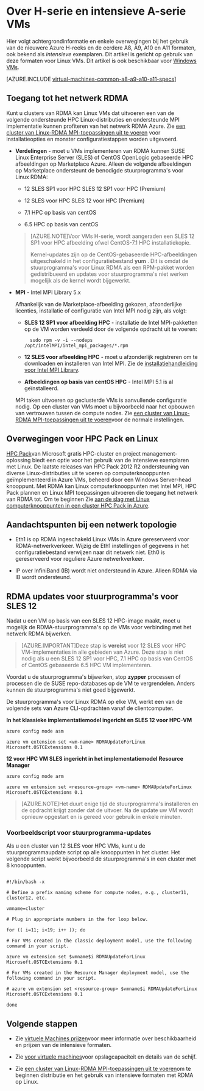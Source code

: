 <properties
 pageTitle="Over intensieve VMs met Linux | Microsoft Azure"
 description="Achtergrondinformatie en overwegingen bij het gebruik van de H-serie en A8, A9, A10 en A11 intensieve formaten voor Linux VMs"
 services="virtual-machines-linux"
 documentationCenter=""
 authors="dlepow"
 manager="timlt"
 editor=""
 tags="azure-resource-manager,azure-service-management"/>
<tags
ms.service="virtual-machines-linux"
 ms.devlang="na"
 ms.topic="article"
 ms.tgt_pltfrm="vm-linux"
 ms.workload="infrastructure-services"
 ms.date="09/21/2016"
 ms.author="danlep"/>

# <a name="about-h-series-and-compute-intensive-a-series-vms"></a>Over H-serie en intensieve A-serie VMs 

Hier volgt achtergrondinformatie en enkele overwegingen bij het gebruik van de nieuwere Azure H-reeks en de eerdere A8, A9, A10 en A11 formaten, ook bekend als *intensieve* exemplaren. Dit artikel is gericht op gebruik van deze formaten voor Linux VMs. Dit artikel is ook beschikbaar voor [Windows VMs](virtual-machines-windows-a8-a9-a10-a11-specs.md).




[AZURE.INCLUDE [virtual-machines-common-a8-a9-a10-a11-specs](../../includes/virtual-machines-common-a8-a9-a10-a11-specs.md)]

## <a name="access-to-the-rdma-network"></a>Toegang tot het netwerk RDMA

Kunt u clusters van RDMA kan Linux VMs dat uitvoeren een van de volgende ondersteunde HPC Linux-distributies en ondersteunde MPI implementatie kunnen profiteren van het netwerk RDMA Azure. Zie [een cluster van Linux-RDMA MPI-toepassingen uit te voeren](virtual-machines-linux-classic-rdma-cluster.md) voor installatieopties en monster configuratiestappen worden uitgevoerd.

* **Verdelingen** - moet u VMs implementeren van RDMA kunnen SUSE Linux Enterprise Server (SLES) of CentOS OpenLogic gebaseerde HPC afbeeldingen op Marketplace Azure. Alleen de volgende afbeeldingen op Marketplace ondersteunt de benodigde stuurprogramma's voor Linux RDMA:

    * 12 SLES SP1 voor HPC SLES 12 SP1 voor HPC (Premium)
    
    * 12 SLES voor HPC SLES 12 voor HPC (Premium)
    
    * 7.1 HPC op basis van centOS
    
    * 6.5 HPC op basis van centOS
    
    >[AZURE.NOTE]Voor VMs H-serie, wordt aangeraden een SLES 12 SP1 voor HPC afbeelding ofwel CentOS-7.1 HPC installatiekopie.
    >
    >Kernel-updates zijn op de CentOS-gebaseerde HPC-afbeeldingen uitgeschakeld in het configuratiebestand **yum** . Dit is omdat de stuurprogramma's voor Linux RDMA als een RPM-pakket worden gedistribueerd en updates voor stuurprogramma's niet werken mogelijk als de kernel wordt bijgewerkt.

* **MPI** - Intel MPI Library 5.x

    Afhankelijk van de Marketplace-afbeelding gekozen, afzonderlijke licenties, installatie of configuratie van Intel MPI nodig zijn, als volgt: 
    
    * **SLES 12 SP1 voor afbeelding HPC** - installatie de Intel MPI-pakketten op de VM worden verdeeld door de volgende opdracht uit te voeren:
    
            sudo rpm -v -i --nodeps /opt/intelMPI/intel_mpi_packages/*.rpm

    * **12 SLES voor afbeelding HPC** - moet u afzonderlijk registreren om te downloaden en installeren van Intel MPI. Zie de [installatiehandleiding voor Intel MPI Library](https://software.intel.com/sites/default/files/managed/7c/2c/intelmpi-2017-installguide-linux.pdf).
    
    * **Afbeeldingen op basis van centOS HPC** - Intel MPI 5.1 is al geïnstalleerd.  

    MPI taken uitvoeren op geclusterde VMs is aanvullende configuratie nodig. Op een cluster van VMs moet u bijvoorbeeld naar het opbouwen van vertrouwen tussen de compute nodes. Zie [een cluster van Linux-RDMA MPI-toepassingen uit te voeren](virtual-machines-linux-classic-rdma-cluster.md)voor de normale instellingen.


## <a name="considerations-for-hpc-pack-and-linux"></a>Overwegingen voor HPC Pack en Linux

[HPC Pack](https://technet.microsoft.com/library/jj899572.aspx)van Microsoft gratis HPC-cluster en project management-oplossing biedt een optie voor het gebruik van de intensieve exemplaren met Linux. De laatste releases van HPC Pack 2012 R2 ondersteuning van diverse Linux-distributies uit te voeren op computerknooppunten geïmplementeerd in Azure VMs, beheerd door een Windows Server-head knooppunt. Met RDMA kan Linux computerknooppunten met Intel MPI, HPC Pack plannen en Linux MPI toepassingen uitvoeren die toegang het netwerk van RDMA tot. Om te beginnen Zie [aan de slag met Linux computerknooppunten in een cluster HPC Pack in Azure](virtual-machines-linux-classic-hpcpack-cluster.md).

## <a name="network-topology-considerations"></a>Aandachtspunten bij een netwerk topologie

* Eth1 is op RDMA ingeschakeld Linux VMs in Azure gereserveerd voor RDMA-netwerkverkeer. Wijzig de Eth1 instellingen of gegevens in het configuratiebestand verwijzen naar dit netwerk niet. Eth0 is gereserveerd voor reguliere Azure netwerkverkeer.

* IP over InfiniBand (IB) wordt niet ondersteund in Azure. Alleen RDMA via IB wordt ondersteund.

## <a name="rdma-driver-updates-for-sles-12"></a>RDMA updates voor stuurprogramma's voor SLES 12

Nadat u een VM op basis van een SLES 12 HPC-image maakt, moet u mogelijk de RDMA-stuurprogramma's op de VMs voor verbinding met het netwerk RDMA bijwerken. 

>[AZURE.IMPORTANT]Deze stap is **vereist** voor 12 SLES voor HPC VM-implementaties in alle gebieden van Azure. 
>Deze stap is niet nodig als u een SLES 12 SP1 voor HPC, 7.1 HPC op basis van CentOS of CentOS gebaseerde 6.5 HPC VM implementeren. 

Voordat u de stuurprogramma's bijwerken, stop **zypper** processen of processen die de SUSE repo-databases op de VM te vergrendelen. Anders kunnen de stuurprogramma's niet goed bijgewerkt.  

De stuurprogramma's voor Linux RDMA op elke VM, werkt een van de volgende sets van Azure CLI-opdrachten vanaf de clientcomputer.

**In het klassieke implementatiemodel ingericht en SLES 12 voor HPC-VM**

```
azure config mode asm

azure vm extension set <vm-name> RDMAUpdateForLinux Microsoft.OSTCExtensions 0.1
```

**12 voor HPC VM SLES ingericht in het implementatiemodel Resource Manager**

```
azure config mode arm

azure vm extension set <resource-group> <vm-name> RDMAUpdateForLinux Microsoft.OSTCExtensions 0.1
```

>[AZURE.NOTE]Het duurt enige tijd de stuurprogramma's installeren en de opdracht krijgt zonder dat de uitvoer. Na de update uw VM wordt opnieuw opgestart en is gereed voor gebruik in enkele minuten.

### <a name="sample-script-for-driver-updates"></a>Voorbeeldscript voor stuurprogramma-updates

Als u een cluster van 12 SLES voor HPC VMs, kunt u de stuurprogrammaupdate script op alle knooppunten in het cluster. Het volgende script werkt bijvoorbeeld de stuurprogramma's in een cluster met 8 knooppunten.

```

#!/bin/bash -x

# Define a prefix naming scheme for compute nodes, e.g., cluster11, cluster12, etc.

vmname=cluster

# Plug in appropriate numbers in the for loop below.

for (( i=11; i<19; i++ )); do

# For VMs created in the classic deployment model, use the following command in your script.

azure vm extension set $vmname$i RDMAUpdateForLinux Microsoft.OSTCExtensions 0.1

# For VMs created in the Resource Manager deployment model, use the following command in your script.

# azure vm extension set <resource-group> $vmname$i RDMAUpdateForLinux Microsoft.OSTCExtensions 0.1

done

```


## <a name="next-steps"></a>Volgende stappen

* Zie [virtuele Machines prijzen](https://azure.microsoft.com/pricing/details/virtual-machines/#Linux)voor meer informatie over beschikbaarheid en prijzen van de intensieve formaten.

* Zie [voor virtuele machines](virtual-machines-linux-sizes.md)voor opslagcapaciteit en details van de schijf.

* Zie [een cluster van Linux-RDMA MPI-toepassingen uit te voeren](virtual-machines-linux-classic-rdma-cluster.md)om te beginnen distributie en het gebruik van intensieve formaten met RDMA op Linux.


